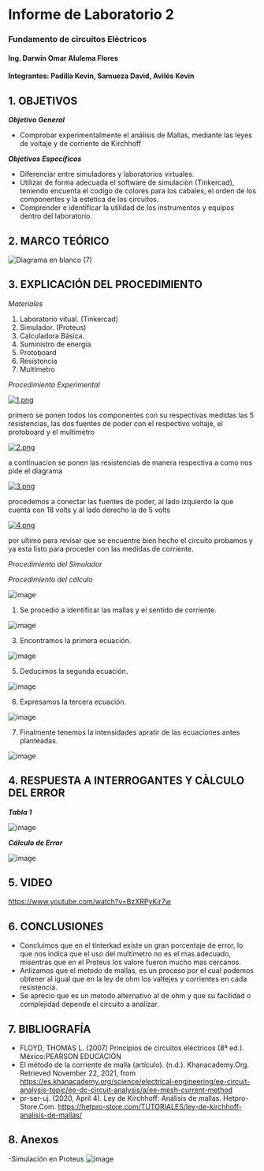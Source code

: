 # Informe de Laboratorio 2
### Fundamento de circuitos Eléctricos 
#### Ing. Darwin Omar Alulema Flores
#### Integrantes: Padilla Kevin, Samueza David, Avilés Kevin
 
 ## 1. OBJETIVOS
***Objetivo General***
- Comprobar experimentalmente  el análisis de Mallas, mediante las leyes de voltaje y de corriente de Kirchhoff

 ***Objetivos Específicos***
 - Diferenciar entre simuladores y laboratorios virtuales.
 - Utilizar de forma adecuada el software de simulaciòn (Tinkercad), teniendo encuenta el codigo de colores para los cabales, el orden de los componentes y la estetica de los circuitos.
 - Comprender e identificar la utilidad de los instrumentos y equipos dentro del laboratorio.
 
 ## 2. MARCO TEÓRICO

![Diagrama en blanco (7)](https://user-images.githubusercontent.com/94129932/143040520-92c80bfb-d2e9-4416-9601-9bd68549943f.png)
 
 
 ## 3. EXPLICACIÓN DEL PROCEDIMIENTO
 *Materiales*
 1. Laboratorio vitual. (Tinkercad)
 2. Simulador. (Proteus)
 3. Calculadora Básica.
 4. Suministro de energía
 5. Protoboard
 6. Resistencia
 7. Multímetro
 
 *Procedimiento Experimental*
 
[![1.png](https://i.postimg.cc/VkCgrv7P/1.png)](https://postimg.cc/pmPz3Wbs)

primero se ponen todos los componentes con su respectivas medidas las 5 resistencias, las dos fuentes de poder con el respectivo voltaje, el protoboard y el multimetro 

[![2.png](https://i.postimg.cc/NFn8Lvm0/2.png)](https://postimg.cc/bSQSFM6X)

a continuacion se ponen las resistencias de manera respectiva a como nos pide el diagrama

[![3.png](https://i.postimg.cc/wjXJYmfM/3.png)](https://postimg.cc/QFMVpHrZ)

procedemos a conectar las fuentes de poder, al lado izquierdo la que cuenta con 18 volts y al lado derecho la de 5 volts

[![4.png](https://i.postimg.cc/0QQJSH8K/4.png)](https://postimg.cc/gwCJFsLG)

por ultimo para revisar que se encuentre bien hecho el circuito probamos y ya esta listo para proceder con las medidas de corriente.

 *Procedimiento del Simulador*
 

*Procedimiento del cálculo*

![image](https://user-images.githubusercontent.com/93794279/142946555-1b269333-c719-4631-9c8a-a5985dfc749e.png)


1. Se procedió a identificar las mallas y el sentido de corriente.

![image](https://user-images.githubusercontent.com/93794279/142946839-c9fcf998-8d37-4808-a8c9-d26bf80c246c.png)

3. Encontramos la primera ecuación.

![image](https://user-images.githubusercontent.com/93794279/142947926-d7f97aa3-535e-4167-9df4-8e1e5885928e.png)

5. Deducimos la segunda ecuación.

![image](https://user-images.githubusercontent.com/93794279/142948011-88ff7898-e9a0-41c0-9a87-6e1208596600.png)

6. Expresamos la tercera ecuación.

![image](https://user-images.githubusercontent.com/93794279/142948076-5e10a2fd-3c10-4ae5-98e6-f4b004c7bcf2.png)

7. Finalmente tenemos la intensidades apratir de las ecuaciones antes planteadas.

![image](https://user-images.githubusercontent.com/93794279/142948694-b087d6d0-c557-4345-8827-d132a94f3683.png)

## 4. RESPUESTA A INTERROGANTES Y CÀLCULO DEL ERROR

***Tabla 1***

![image](https://user-images.githubusercontent.com/93794279/142956752-21c2b91f-976f-405b-b3d9-4d2da70ddc37.png)


***Cálculo de Error***

![image](https://user-images.githubusercontent.com/93794279/142951384-bae4237f-95ea-460b-ad99-23d0d9a52eba.png)

## 5. VIDEO

https://www.youtube.com/watch?v=BzXRPyKir7w

## 6. CONCLUSIONES

- Concluimos que en el tinterkad existe un gran porcentaje de error, lo que nos indica que el uso del multímetro no es el mas adecuado, misentras que en el Proteus los valore fueron mucho mas cercanos.
- Anlizamos que el metodo de mallas, es un proceso por el cual podemos obtener al igual que en la ley de ohm los valtejes y  corrientes en cada resistencia.
- Se aprecio que es un metodo alternativo al de ohm y que su facilidad o complejidad depende el circuito a analizar.


## 7. BIBLIOGRAFÍA

- FLOYD, THOMAS L. (2007) Principios de circuitos eléctricos (8ª ed.). México:PEARSON EDUCACIÓN
- El método de la corriente de malla (artículo). (n.d.). Khanacademy.Org. Retrieved November 22, 2021, from https://es.khanacademy.org/science/electrical-engineering/ee-circuit-analysis-topic/ee-dc-circuit-analysis/a/ee-mesh-current-method
- pr-ser-uj. (2020, April 4). Ley de Kirchhoff: Análisis de mallas. Hetpro-Store.Com. https://hetpro-store.com/TUTORIALES/ley-de-kirchhoff-analisis-de-mallas/


## 8. Anexos

-Simulación en Proteus
![image](https://user-images.githubusercontent.com/94129932/143042655-3fb21601-0f29-4a89-9c5a-ce869b822a80.png)

